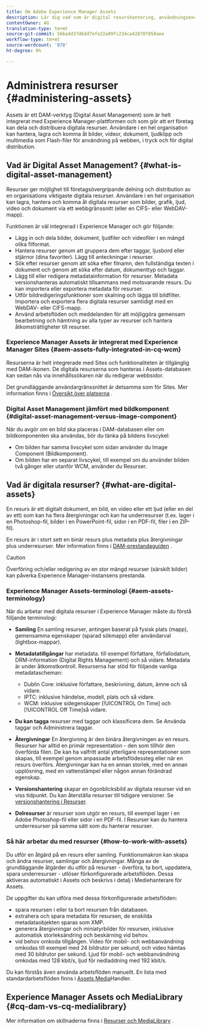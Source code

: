 ```yaml
---
title: Om Adobe Experience Manager Assets
description: Lär dig vad som är digital resurshantering, användningsexempel och Adobes Experience Manager Asset-erbjudande
contentOwner: AG
translation-type: tm+mt
source-git-commit: 566add37d6dd7efe22a99fc234ca42878f050aee
workflow-type: tm+mt
source-wordcount: '878'
ht-degree: 0%

---
```



# Administrera resurser {#administering-assets}

Assets är ett DAM-verktyg (Digital Asset Management) som är helt integrerat med Experience Manager-plattformen och som gör att ert företag kan dela och distribuera digitala resurser. Användare i en hel organisation kan hantera, lagra och komma åt bilder, videor, dokument, ljudklipp och multimedia som Flash-filer för användning på webben, i tryck och för digital distribution.

## Vad är Digital Asset Management? {#what-is-digital-asset-management}

Resurser ger möjlighet till företagsövergripande delning och distribution av en organisations viktigaste digitala resurser. Användare i en hel organisation kan lagra, hantera och komma åt digitala resurser som bilder, grafik, ljud, video och dokument via ett webbgränssnitt (eller en CIFS- eller WebDAV-mapp).

Funktionen är väl integrerad i Experience Manager och gör följande:

* Lägg in och dela bilder, dokument, ljudfiler och videofiler i en mängd olika filformat.
* Hantera resurser genom att gruppera dem efter taggar, ljusbord eller stjärnor (dina favoriter). Lägg till anteckningar i resurser.
* Sök efter resurser genom att söka efter filnamn, den fullständiga texten i dokument och genom att söka efter datum, dokumenttyp och taggar.
* Lägg till eller redigera metadatainformation för resurser. Metadata versionshanteras automatiskt tillsammans med motsvarande resurs. Du kan importera eller exportera metadata för resurser.
* Utför bildredigeringsfunktioner som skalning och lägga till bildfilter. Importera och exportera flera digitala resurser samtidigt med en WebDAV- eller CIFS-mapp.
* Använd arbetsflöden och meddelanden för att möjliggöra gemensam bearbetning och hämtning av alla typer av resurser och hantera åtkomsträttigheter till resurser.

### Experience Manager Assets är integrerat med Experience Manager Sites {#aem-assets-fully-integrated-in-cq-wcm}

Resurserna är helt integrerade med Sites och funktionaliteten är tillgänglig med DAM-ikonen. De digitala resurserna som hanteras i Assets-databasen kan sedan nås via innehållssökaren när du redigerar webbsidor.

Det grundläggande användargränssnittet är detsamma som för Sites. Mer information finns i [Översikt över platserna](/help/sites-authoring/page-authoring.md) .

### Digital Asset Management jämfört med bildkomponent {#digital-asset-management-versus-image-component}

När du avgör om en bild ska placeras i DAM-databasen eller om bildkomponenten ska användas, bör du tänka på bildens livscykel:

* Om bilden har samma livscykel som sidan använder du Image Component (Bildkomponent).
* Om bilden har en separat livscykel, till exempel om du använder bilden två gånger eller utanför WCM, använder du Resurser.

## Vad är digitala resurser? {#what-are-digital-assets}

En resurs är ett digitalt dokument, en bild, en video eller ett ljud (eller en del av ett) som kan ha flera återgivningar och kan ha underresurser (t.ex. lager i en Photoshop-fil, bilder i en PowerPoint-fil, sidor i en PDF-fil, filer i en ZIP-fil).

En resurs är i stort sett en binär resurs plus metadata plus återgivningar plus underresurser. Mer information finns i [DAM-prestandaguiden](/help/sites-deploying/assets-performance-sizing.md) .

>[!CAUTION]
>
>Överföring och/eller redigering av en stor mängd resurser (särskilt bilder) kan påverka Experience Manager-instansens prestanda.

### Experience Manager Assets-terminologi {#aem-assets-terminology}

När du arbetar med digitala resurser i Experience Manager måste du förstå följande terminologi:

* **Samling** En samling resurser, antingen baserat på fysisk plats (mapp), gemensamma egenskaper (sparad sökmapp) eller användarval (lightbox-mappar).

* **Metadatatillgångar** har metadata. till exempel författare, förfallodatum, DRM-information (Digital Rights Management) och så vidare. Metadata är under åtkomstkontroll. Resurserna har stöd för följande vanliga metadatascheman:

   * Dublin Core: inklusive författare, beskrivning, datum, ämne och så vidare.
   * IPTC: inklusive händelse, modell, plats och så vidare.
   * WCM: inklusive sidegenskaper [!UICONTROL On Time] och [!UICONTROL Off Time]så vidare.

* **Du kan tagga** resurser med taggar och klassificera dem. Se Använda taggar och Administrera taggar.

* **Återgivningar** En återgivning är den binära återgivningen av en resurs. Resurser har alltid en primär representation - den som tillhör den överförda filen. De kan ha valfritt antal ytterligare representationer som skapas, till exempel genom anpassade arbetsflödessteg eller när en resurs överförs. Återgivningar kan ha en annan storlek, med en annan upplösning, med en vattenstämpel eller någon annan förändrad egenskap.

* **Versionshantering** skapar en ögonblicksbild av digitala resurser vid en viss tidpunkt. Du kan återställa resurser till tidigare versioner. Se [versionshantering i Resurser](managing-assets-touch-ui.md#asset-versioning).

* **Delresurser** är resurser som utgör en resurs, till exempel lager i en Adobe Photoshop-fil eller sidor i en PDF-fil. I Resurser kan du hantera underresurser på samma sätt som du hanterar resurser.

### Så här arbetar du med resurser {#how-to-work-with-assets}

Du utför en åtgärd på en resurs eller samling. Funktionsmakron kan skapa och ändra resurser, samlingar och återgivningar. Många av de grundläggande åtgärder du utför på resurser - överföra, ta bort, uppdatera, spara underresurser - utlöser förkonfigurerade arbetsflöden. Dessa aktiveras automatiskt i Assets och beskrivs i detalj i Mediehanterare för Assets.

De uppgifter du kan utföra med dessa förkonfigurerade arbetsflöden:

* spara resursen i eller ta bort resursen från databasen.
* extrahera och spara metadata för resursen, de enskilda metadataobjekten sparas som XMP.
* generera återgivningar och miniatyrbilder för resursen, inklusive automatisk storleksändring och beskärning vid behov.
* vid behov omkoda tillgången. Video för mobil- och webbanvändning omkodas till exempel med 24 bildrutor per sekund, och video hämtas med 30 bildrutor per sekund. Ljud för mobil- och webbanvändning omkodas med 128 kbit/s, ljud för nedladdning med 192 kbit/s.

Du kan förstås även använda arbetsflöden manuellt. En lista med standardarbetsflöden finns i [Assets Media](/help/assets/media-handlers.md)Handler.

## Experience Manager Assets och MediaLibrary {#cq-dam-vs-cq-medialibrary}

Mer information om skillnaderna finns i [Resurser och MediaLibrary](/help/assets/medialibrary.md) .
